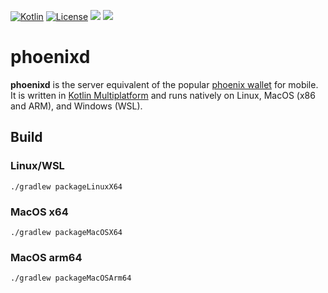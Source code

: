 [![Kotlin](https://img.shields.io/badge/Kotlin-1.9.21-blue.svg?style=flat&logo=kotlin)](http://kotlinlang.org)
[![License](https://img.shields.io/badge/license-Apache%202.0-blue.svg)](LICENSE)
[![](https://img.shields.io/badge/www-Homepage-green.svg)](https://phoenix.acinq.co/server)
[![](https://img.shields.io/badge/www-API_doc-red.svg)](https://phoenix.acinq.co/server/api)

# phoenixd

**phoenixd** is the server equivalent of the popular [phoenix wallet](https://github.com/ACINQ/phoenix) for mobile.
It is written in [Kotlin Multiplatform](https://kotlinlang.org/docs/multiplatform.html) and runs natively on Linux, MacOS (x86 and ARM), and Windows (WSL).

## Build

### Linux/WSL

```shell
./gradlew packageLinuxX64
```

### MacOS x64
```shell
./gradlew packageMacOSX64
```

### MacOS arm64
```shell
./gradlew packageMacOSArm64
```
